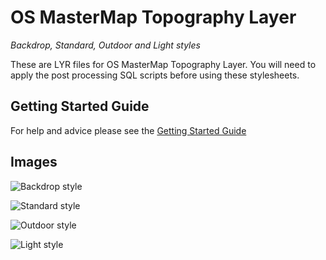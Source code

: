 # OS MasterMap Topography Layer
*Backdrop, Standard, Outdoor and Light styles*

These are LYR files for OS MasterMap Topography Layer. You will need to apply the post processing SQL scripts before using these stylesheets.

## Getting Started Guide

For help and advice please see the [Getting Started Guide](https://github.com/OrdnanceSurvey/OSMM-Topography-Layer-stylesheets/blob/master/Getting%20Started%20Guide%20-%20Styling%20OSMM%20Topography%20Layer.pdf)

## Images

![Backdrop style](https://github.com/OrdnanceSurvey/OS-Master-Map-Topography/blob/master/Styling/Stylesheets/Schema%20version%209/Stylesheets/ESRI%20stylesheets%20(LYR)/images/Backdrop-1.png)

![Standard style](https://github.com/OrdnanceSurvey/OS-Master-Map-Topography/blob/master/Styling/Stylesheets/Schema%20version%209/Stylesheets/ESRI%20stylesheets%20(LYR)/images/Standard-1.png)

![Outdoor style](https://github.com/OrdnanceSurvey/OS-Master-Map-Topography/blob/master/Styling/Stylesheets/Schema%20version%209/Stylesheets/ESRI%20stylesheets%20(LYR)/images/Outdoor-1.png)

![Light style](https://github.com/OrdnanceSurvey/OS-Master-Map-Topography/blob/master/Styling/Stylesheets/Schema%20version%209/Stylesheets/ESRI%20stylesheets%20(LYR)/images/Light-1.png)

